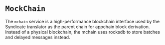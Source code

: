 # `MockChain`

The `mchain` service is a high-performance blockchain interface used by the Syndicate translator as the parent chain for appchain block derivation.
Instead of a physical blockchain, the mchain uses rocksdb to store batches and delayed messages instead.